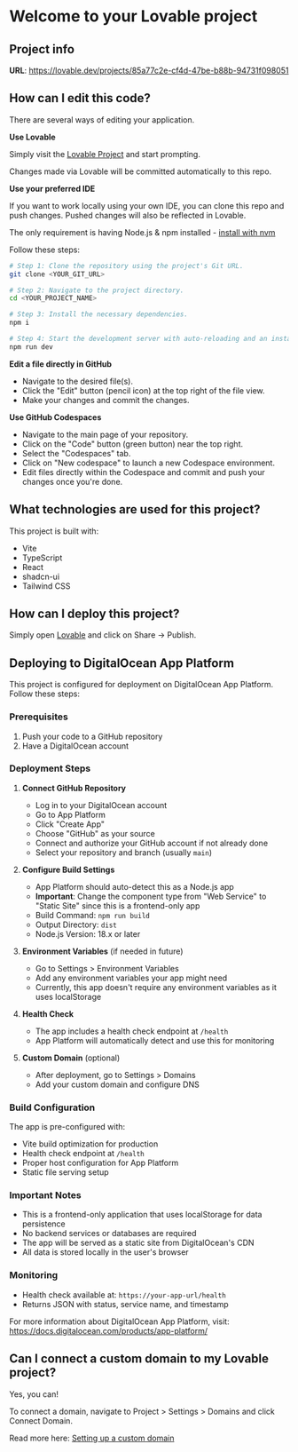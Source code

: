 
# Welcome to your Lovable project

## Project info

**URL**: https://lovable.dev/projects/85a77c2e-cf4d-47be-b88b-94731f098051

## How can I edit this code?

There are several ways of editing your application.

**Use Lovable**

Simply visit the [Lovable Project](https://lovable.dev/projects/85a77c2e-cf4d-47be-b88b-94731f098051) and start prompting.

Changes made via Lovable will be committed automatically to this repo.

**Use your preferred IDE**

If you want to work locally using your own IDE, you can clone this repo and push changes. Pushed changes will also be reflected in Lovable.

The only requirement is having Node.js & npm installed - [install with nvm](https://github.com/nvm-sh/nvm#installing-and-updating)

Follow these steps:

```sh
# Step 1: Clone the repository using the project's Git URL.
git clone <YOUR_GIT_URL>

# Step 2: Navigate to the project directory.
cd <YOUR_PROJECT_NAME>

# Step 3: Install the necessary dependencies.
npm i

# Step 4: Start the development server with auto-reloading and an instant preview.
npm run dev
```

**Edit a file directly in GitHub**

- Navigate to the desired file(s).
- Click the "Edit" button (pencil icon) at the top right of the file view.
- Make your changes and commit the changes.

**Use GitHub Codespaces**

- Navigate to the main page of your repository.
- Click on the "Code" button (green button) near the top right.
- Select the "Codespaces" tab.
- Click on "New codespace" to launch a new Codespace environment.
- Edit files directly within the Codespace and commit and push your changes once you're done.

## What technologies are used for this project?

This project is built with:

- Vite
- TypeScript
- React
- shadcn-ui
- Tailwind CSS

## How can I deploy this project?

Simply open [Lovable](https://lovable.dev/projects/85a77c2e-cf4d-47be-b88b-94731f098051) and click on Share -> Publish.

## Deploying to DigitalOcean App Platform

This project is configured for deployment on DigitalOcean App Platform. Follow these steps:

### Prerequisites
1. Push your code to a GitHub repository
2. Have a DigitalOcean account

### Deployment Steps

1. **Connect GitHub Repository**
   - Log in to your DigitalOcean account
   - Go to App Platform
   - Click "Create App"
   - Choose "GitHub" as your source
   - Connect and authorize your GitHub account if not already done
   - Select your repository and branch (usually `main`)

2. **Configure Build Settings**
   - App Platform should auto-detect this as a Node.js app
   - **Important**: Change the component type from "Web Service" to "Static Site" since this is a frontend-only app
   - Build Command: `npm run build`
   - Output Directory: `dist`
   - Node.js Version: 18.x or later

3. **Environment Variables** (if needed in future)
   - Go to Settings > Environment Variables
   - Add any environment variables your app might need
   - Currently, this app doesn't require any environment variables as it uses localStorage

4. **Health Check**
   - The app includes a health check endpoint at `/health`
   - App Platform will automatically detect and use this for monitoring

5. **Custom Domain** (optional)
   - After deployment, go to Settings > Domains
   - Add your custom domain and configure DNS

### Build Configuration
The app is pre-configured with:
- Vite build optimization for production
- Health check endpoint at `/health`
- Proper host configuration for App Platform
- Static file serving setup

### Important Notes
- This is a frontend-only application that uses localStorage for data persistence
- No backend services or databases are required
- The app will be served as a static site from DigitalOcean's CDN
- All data is stored locally in the user's browser

### Monitoring
- Health check available at: `https://your-app-url/health`
- Returns JSON with status, service name, and timestamp

For more information about DigitalOcean App Platform, visit: https://docs.digitalocean.com/products/app-platform/

## Can I connect a custom domain to my Lovable project?

Yes, you can!

To connect a domain, navigate to Project > Settings > Domains and click Connect Domain.

Read more here: [Setting up a custom domain](https://docs.lovable.dev/tips-tricks/custom-domain#step-by-step-guide)
